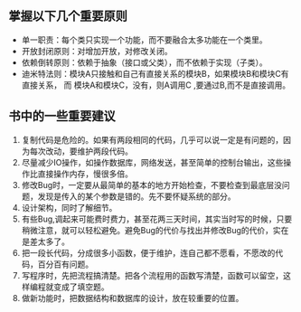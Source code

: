 ## 掌握以下几个重要原则

- 单一职责：每个类只实现一个功能，而不要融合太多功能在一个类里。
- 开放封闭原则：对增加开放，对修改关闭。
- 依赖倒转原则：依赖于抽象（接口或父类），而不依赖于实现（子类）。
- 迪米特法则：模块A只接触和自己有直接关系的模块B，如果模块B和模块C有直接关系， 而 模块A和模块C，没有，则A调用C ,要通过B,而不是直接调用。

## 书中的一些重要建议

1.  复制代码是危险的。如果有两段相同的代码，几乎可以说一定是有问题的，因为每次改动，要维护两段代码。
2. 尽量减少IO操作，如操作数据库，网络发送，甚至简单的控制台输出，这些操作比直接操作内存，慢很多倍。
3.  修改Bug时，一定要从最简单的基本的地方开始检查，不要检查到最底层没问题，发现是传入的某个参数是错的。先不要怀疑系统的部分。
4. 设计架构，同时了解细节。
5. 有些Bug,调起来可能费时费力，甚至花两三天时间，其实当时写的时候，只要稍微注意，就可以轻松避免。避免Bug的代价与找出并修改Bug的代价，实在是差太多了。
6. 把一段长代码，分成很多小函数，便于维护，连自己都不愿看，不愿改的代码，百分百有问题。
7. 写程序时，先把流程搞清楚。把各个流程用的函数写清楚，函数可以留空，这样编程就变成了填空题。
8. 做新功能时，把数据结构和数据库的设计，放在较重要的位置。

